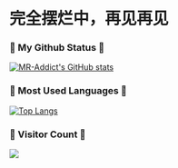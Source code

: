 # 完全摆烂中，再见再见
### 🌱 My Github Status 🌱
[![MR-Addict's GitHub stats](https://github-readme-stats.vercel.app/api?username=DoiryCool&hide=prs,contribs&show_icons=true&hide_title=true)](https://github.com/anuraghazra/github-readme-stats)  

  
### 🌱 Most Used Languages 🌱
[![Top Langs](https://github-readme-stats.vercel.app/api/top-langs/?username=DoiryCool&&layout=compact&exclude_repo=github-readme-stats,anuraghazra.github.io)](https://github.com/anuraghazra/github-readme-stats)

### 🌱 Visitor Count 🌱
<img src="https://profile-counter.glitch.me/DoiryCool/count.svg" />
